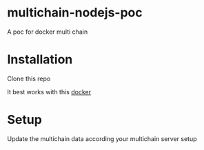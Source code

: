 # multichain-nodejs-poc
A poc for docker multi chain

# Installation

Clone this repo

It best works with this [docker](https://github.com/matteocrippa/multichain-docker)

# Setup

Update the multichain data according your multichain server setup
